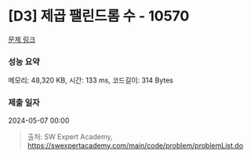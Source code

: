 # [D3] 제곱 팰린드롬 수 - 10570 

[문제 링크](https://swexpertacademy.com/main/code/problem/problemDetail.do?contestProbId=AXO72aaqPrcDFAXS) 

### 성능 요약

메모리: 48,320 KB, 시간: 133 ms, 코드길이: 314 Bytes

### 제출 일자

2024-05-07 00:00



> 출처: SW Expert Academy, https://swexpertacademy.com/main/code/problem/problemList.do